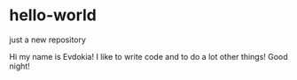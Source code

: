 # hello-world
just a new repository

Hi my name is Evdokia!
I like to write code and to do a lot other things!
Good night!